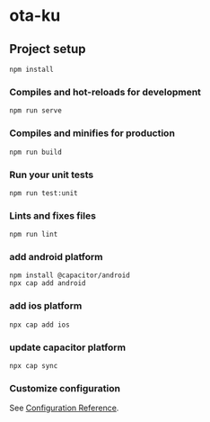 # ota-ku

## Project setup
```
npm install
```

### Compiles and hot-reloads for development
```
npm run serve
```

### Compiles and minifies for production
```
npm run build
```

### Run your unit tests
```
npm run test:unit
```

### Lints and fixes files
```
npm run lint
```

### add android platform
```
npm install @capacitor/android
npx cap add android
```

### add ios platform
```
npx cap add ios
```

### update capacitor platform
```
npx cap sync
```
### Customize configuration
See [Configuration Reference](https://cli.vuejs.org/config/).
